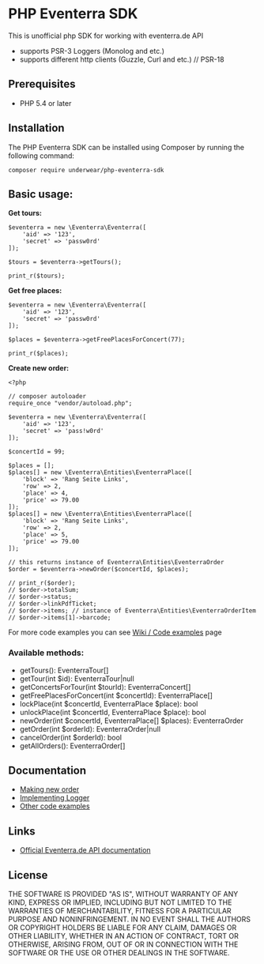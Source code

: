 PHP Eventerra SDK
=======================

This is unofficial php SDK for working with eventerra.de API

- supports PSR-3 Loggers (Monolog and etc.)
- supports different http clients (Guzzle, Curl and etc.) // PSR-18

## Prerequisites
- PHP 5.4 or later

## Installation
The PHP Eventerra SDK can be installed using Composer by running the following command:
  

    composer require underwear/php-eventerra-sdk
    

## Basic usage:

**Get tours:**
    
    $eventerra = new \Eventerra\Eventerra([  
	    'aid' => '123',
	    'secret' => 'passw0rd'
    ]);  
    
    $tours = $eventerra->getTours();  
    
    print_r($tours);


**Get free places:**
    
    $eventerra = new \Eventerra\Eventerra([  
	    'aid' => '123',
	    'secret' => 'passw0rd'
    ]);  
    
    $places = $eventerra->getFreePlacesForConcert(77);
    
    print_r($places);


**Create new order:**
    
    <?php
    
    // composer autoloader
    require_once "vendor/autoload.php";
    
    $eventerra = new \Eventerra\Eventerra([
    	'aid' => '123',
    	'secret' => 'pass!w0rd'
    ]);
    
    $concertId = 99;

    $places = [];
    $places[] = new \Eventerra\Entities\EventerraPlace([
    	'block' => 'Rang Seite Links',
    	'row' => 2,
    	'place' => 4,
    	'price' => 79.00
    ]);
    $places[] = new \Eventerra\Entities\EventerraPlace([
    	'block' => 'Rang Seite Links',
    	'row' => 2,
    	'place' => 5,
    	'price' => 79.00
    ]);
    
    // this returns instance of Eventerra\Entities\EventerraOrder
    $order = $eventerra->newOrder($concertId, $places); 
    
    // print_r($order);
    // $order->totalSum;
    // $order->status;
    // $order->linkPdfTicket;
    // $order->items; // instance of Eventerra\Entities\EventerraOrderItem
    // $order->items[1]->barcode;


For more code examples you can see [Wiki / Code examples](https://github.com/underwear/php-eventerra-sdk/wiki) page

### Available methods:
- getTours(): EventerraTour[] 
- getTour(int $id): EventerraTour|null
- getConcertsForTour(int $tourId): EventerraConcert[] 
- getFreePlacesForConcert(int $concertId): EventerraPlace[]
- lockPlace(int $concertId, EventerraPlace $place): bool
- unlockPlace(int $concertId, EventerraPlace $place): bool
- newOrder(int $concertId, EventerraPlace[] $places): EventerraOrder 
- getOrder(int $orderId): EventerraOrder|null
- cancelOrder(int $orderId): bool
- getAllOrders(): EventerraOrder[]
## Documentation
- [Making new order](https://github.com/underwear/php-eventerra-sdk/wiki/making-new-order-for-places)
- [Implementing Logger](https://github.com/underwear/php-eventerra-sdk/wiki/adding-logger)
- [Other code examples](https://github.com/underwear/php-eventerra-sdk/wiki)

## Links
- [Official Eventerra.de API documentation](https://eventerra.de/api/help.php)

## License
THE SOFTWARE IS PROVIDED "AS IS", WITHOUT WARRANTY OF ANY KIND, EXPRESS OR IMPLIED, INCLUDING BUT NOT LIMITED TO THE WARRANTIES OF MERCHANTABILITY, FITNESS FOR A PARTICULAR PURPOSE AND NONINFRINGEMENT. IN NO EVENT SHALL THE AUTHORS OR COPYRIGHT HOLDERS BE LIABLE FOR ANY CLAIM, DAMAGES OR OTHER LIABILITY, WHETHER IN AN ACTION OF CONTRACT, TORT OR OTHERWISE, ARISING FROM, OUT OF OR IN CONNECTION WITH THE SOFTWARE OR THE USE OR OTHER  DEALINGS IN THE SOFTWARE.
